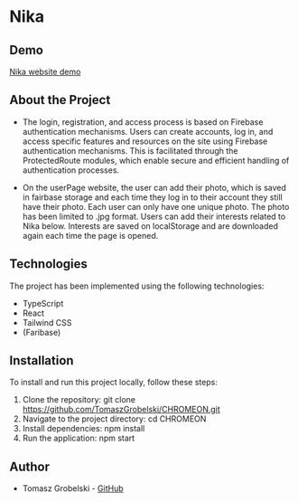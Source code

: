 # Nika

## Demo
[Nika website demo](https://tomaszgrobelski.github.io/nika/)

## About the Project

- The login, registration, and access process is based on Firebase authentication mechanisms. Users can create accounts, log in, and access specific features and resources on the site using Firebase authentication mechanisms. This is facilitated through the ProtectedRoute modules, which enable secure and efficient handling of authentication processes.


- On the userPage website, the user can add their photo, which is saved in fairbase storage and each time they log in to their account they still have their photo. Each user can only have one unique photo. The photo has been limited to .jpg format. Users can add their interests related to Nika below. Interests are saved on localStorage and are downloaded again each time the page is opened.

## Technologies

The project has been implemented using the following technologies:

- TypeScript
- React
- Tailwind CSS
- (Faribase)

## Installation

To install and run this project locally, follow these steps:

1. Clone the repository: git clone https://github.com/TomaszGrobelski/CHROMEON.git
2. Navigate to the project directory: cd CHROMEON
3. Install dependencies: npm install
4. Run the application: npm start

## Author

- Tomasz Grobelski - [GitHub]([link_do_profilu](https://github.com/TomaszGrobelski))
